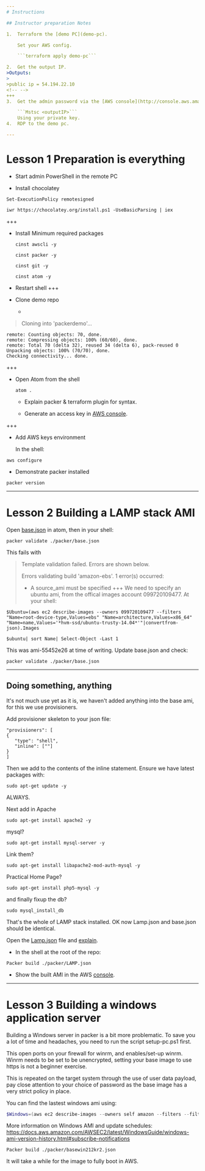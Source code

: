 ```yaml
---
# Instructions

## Instructor preparation Notes

1.  Terraform the [demo PC](demo-pc).

    Set your AWS config.

    ```terraform apply demo-pc```

2.  Get the output IP.
>Outputs:
>
>public ip = 54.194.22.10
<!-- -->
+++
3.  Get the admin password via the [AWS console](http://console.aws.amazon.com).

    ```Mstsc <outputIP>```
    Using your private key.
4.  RDP to the demo pc.

---
```


# Lesson 1 Preparation is everything

- Start admin PowerShell in the remote PC

- Install chocolatey

```powershelll
Set-ExecutionPolicy remotesigned

iwr https://chocolatey.org/install.ps1 -UseBasicParsing | iex
```

+++

- Install Minimum required packages

  `cinst awscli -y`

  `cinst packer -y`

  `cinst git -y`

  `cinst atom -y`

- Restart shell
  +++
- Clone demo repo

  - ```git clone <https://github.com/JamesWoolfenden/packerdemo.git>

    ```

> Cloning into 'packerdemo'...

    remote: Counting objects: 70, done.
    remote: Compressing objects: 100% (60/60), done.
    remote: Total 70 (delta 32), reused 34 (delta 6), pack-reused 0
    Unpacking objects: 100% (70/70), done.
    Checking connectivity... done.

+++

- Open Atom from the shell

  `atom .`

  - Explain packer & terraform plugin for syntax.

  - Generate an access key in [AWS console](http://console.aws.amazon.com).

<!-- -->

+++

- Add AWS keys environment

  In the shell:

`aws configure`

- Demonstrate packer installed

`packer version`

---

# Lesson 2 Building a LAMP stack AMI

Open [base.json](packer/base.json) in atom, then in your shell:

`packer validate ./packer/base.json`

This fails with

> Template validation failed. Errors are shown below.
>
> Errors validating build 'amazon-ebs'. 1 error(s) occurred:
>
> - A source_ami must be specified
>   +++
>   We need to specify an ubuntu ami, from the offical images account 099720109477. At your shell:

`$Ubuntu=(aws ec2 describe-images --owners 099720109477 --filters "Name=root-device-type,Values=ebs" "Name=architecture,Values=x86_64" "Name=name,Values='*hvm-ssd/ubuntu-trusty-14.04*'"|convertfrom-json).Images`

`$ubuntu| sort Name| Select-Object -Last 1`

This was ami-55452e26 at time of writing. Update base.json and check:

`packer validate ./packer/base.json`

---

## Doing something, anything

It's not much use yet as it is, we haven't added anything into the base ami, for this we use provisioners.

Add provisioner skeleton to your json file:

    "provisioners": [
    {
       "type": "shell",
       "inline": [""]
    }
    ]

Then we add to the contents of the inline statement. Ensure we have latest packages with:

`sudo apt-get update -y`

ALWAYS.

Next add in Apache

`sudo apt-get install apache2 -y`

mysql?

`sudo apt-get install mysql-server -y`

Link them?

`sudo apt-get install libapache2-mod-auth-mysql -y`

Practical Home Page?

`sudo apt-get install php5-mysql -y`

and finally fixup the db?

`sudo mysql_install_db`

That's the whole of LAMP stack installed. OK now Lamp.json and base.json should be identical.

Open the [Lamp.json](packer/LAMP.json) file and [explain](Packer.md).

- In the shell at the root of the repo:

`Packer build ./packer/LAMP.json`

- Show the built AMI in the AWS [console](https://console.aws.amazon.com/console/home).

---

# Lesson 3 Building a windows application server

Building a Windows server in packer is a bit more problematic.
To save you a lot of time and headaches, you need to run the script setup-pc.ps1 first.

This open ports on your firewall for winrm, and enables/set-up winrm.
Winrm needs to be set to be unencrypted, setting your base image to use https is not a beginner exercise.

This is repeated on the target system through the use of user data payload, pay close attention to your choice of password as the base image has a very strict policy in place.

You can find the lastest windows ami using:

```powershell
$Windows=(aws ec2 describe-images --owners self amazon --filters --filters "Name=root-device-type,Values=ebs" "Name=architecture,Values=x86_64" "Name=platform,Values=windows" "Name=name,Values='Windows_Server-2012-R2_RTM-English-64Bit-Base*'|convertfrom-json).Images|sort Name| Select-Object -Last 1
```

More information on Windows AMI and update schedules:
<https://docs.aws.amazon.com/AWSEC2/latest/WindowsGuide/windows-ami-version-history.html#subscribe-notifications>

`Packer build ./packer/basewin212kr2.json`

It will take a while for the image to fully boot in AWS.
